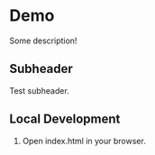 # Demo


Some description!

## Subheader

Test subheader.


## Local Development

1. Open index.html in your browser.